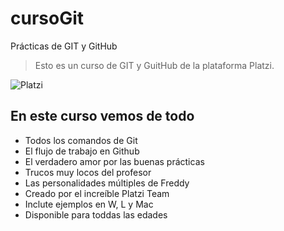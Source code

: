 # cursoGit
Prácticas de GIT y GitHub

> Esto es un curso de GIT y GuitHub de la plataforma Platzi.

![Platzi](https://seeklogo.com/images/P/platzi-logo-98005E6AD6-seeklogo.com.png "Platzi")

## En este curso vemos de todo
- Todos los comandos de Git
- El flujo de trabajo en Github
- El verdadero amor por las buenas prácticas
- Trucos muy locos del profesor
- Las personalidades múltiples de Freddy
- Creado por el increíble Platzi Team
- Inclute ejemplos en W, L y Mac
- Disponible para toddas las edades